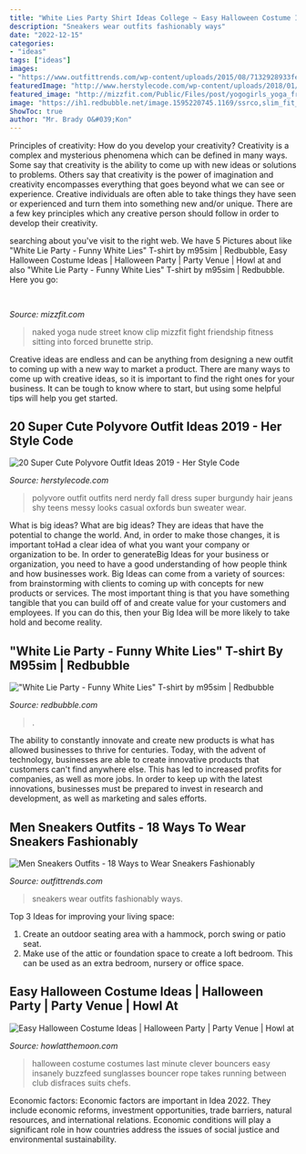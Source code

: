 ```yaml
---
title: "White Lies Party Shirt Ideas College ~ Easy Halloween Costume Ideas"
description: "Sneakers wear outfits fashionably ways"
date: "2022-12-15"
categories:
- "ideas"
tags: ["ideas"]
images:
- "https://www.outfittrends.com/wp-content/uploads/2015/08/7132928933fe31d4efb07d637dda2ccd-577x1024.jpg"
featuredImage: "http://www.herstylecode.com/wp-content/uploads/2018/01/20-super-cute-polyvore-outfit-ideas-2018-5.jpg"
featured_image: "http://mizzfit.com/Public/Files/post/yogogirls_yoga_friendship_women_connection_mizzfit_0be4e22ee8.jpg"
image: "https://ih1.redbubble.net/image.1595220745.1169/ssrco,slim_fit_t_shirt,mens,fafafa:ca443f4786,front,square_product,600x600.jpg"
ShowToc: true
author: "Mr. Brady O&#039;Kon"
---
```



Principles of creativity: How do you develop your creativity?
Creativity is a complex and mysterious phenomena which can be defined in many ways. Some say that creativity is the ability to come up with new ideas or solutions to problems. Others say that creativity is the power of imagination and creativity encompasses everything that goes beyond what we can see or experience. Creative individuals are often able to take things they have seen or experienced and turn them into something new and/or unique. There are a few key principles which any creative person should follow in order to develop their creativity.

	

		
searching about  you've visit to the right web. We have 5 Pictures about  like &quot;White Lie Party - Funny White Lies&quot; T-shirt by m95sim | Redbubble, Easy Halloween Costume Ideas | Halloween Party | Party Venue | Howl at and also &quot;White Lie Party - Funny White Lies&quot; T-shirt by m95sim | Redbubble. Here you go:
		
    
## 

<img loading=lazy src="http://mizzfit.com/Public/Files/post/yogogirls_yoga_friendship_women_connection_mizzfit_0be4e22ee8.jpg" onerror="this.onerror=null;this.src='https://tse4.mm.bing.net/th?id=OIP.18e0BgKx2BL2wjdHwK_pswHaF2&amp;pid=15.1';" alt="">

_Source: mizzfit.com_

>naked yoga nude street know clip mizzfit fight friendship fitness sitting into forced brunette strip. 

	

Creative ideas are endless and can be anything from designing a new outfit to coming up with a new way to market a product. There are many ways to come up with creative ideas, so it is important to find the right ones for your business. It can be tough to know where to start, but using some helpful tips will help you get started.

    
## 20 Super Cute Polyvore Outfit Ideas 2019 - Her Style Code

<img loading=lazy src="http://www.herstylecode.com/wp-content/uploads/2018/01/20-super-cute-polyvore-outfit-ideas-2018-5.jpg" onerror="this.onerror=null;this.src='https://tse2.mm.bing.net/th?id=OIP.GZLkYcoN05pZzb8YZsDOLQHaHa&amp;pid=15.1';" alt="20 Super Cute Polyvore Outfit Ideas 2019 - Her Style Code">

_Source: herstylecode.com_

>polyvore outfit outfits nerd nerdy fall dress super burgundy hair jeans shy teens messy looks casual oxfords bun sweater wear. 

	

What is big ideas?
What are big ideas? They are ideas that have the potential to change the world. And, in order to make those changes, it is important toHad a clear idea of what you want your company or organization to be.  In order to generateBig Ideas for your business or organization, you need to have a good understanding of how people think and how businesses work. Big Ideas can come from a variety of sources: from brainstorming with clients to coming up with concepts for new products or services.
The most important thing is that you have something tangible that you can build off of and create value for your customers and employees. If you can do this, then your Big Idea will be more likely to take hold and become reality.

    
## &quot;White Lie Party - Funny White Lies&quot; T-shirt By M95sim | Redbubble

<img loading=lazy src="https://ih1.redbubble.net/image.1595220745.1169/ssrco,slim_fit_t_shirt,mens,fafafa:ca443f4786,front,square_product,600x600.jpg" onerror="this.onerror=null;this.src='https://tse1.mm.bing.net/th?id=OIP.azdtWbdbZl6J_MU9v2Lw2wHaHa&amp;pid=15.1';" alt="&quot;White Lie Party - Funny White Lies&quot; T-shirt by m95sim | Redbubble">

_Source: redbubble.com_

>. 

	

The ability to constantly innovate and create new products is what has allowed businesses to thrive for centuries. Today, with the advent of technology, businesses are able to create innovative products that customers can't find anywhere else. This has led to increased profits for companies, as well as more jobs. In order to keep up with the latest innovations, businesses must be prepared to invest in research and development, as well as marketing and sales efforts.

    
## Men Sneakers Outfits - 18 Ways To Wear Sneakers Fashionably

<img loading=lazy src="https://www.outfittrends.com/wp-content/uploads/2015/08/7132928933fe31d4efb07d637dda2ccd-577x1024.jpg" onerror="this.onerror=null;this.src='https://tse2.mm.bing.net/th?id=OIP.6sAHnVmNCIYRG_kM3hK_KgHaNJ&amp;pid=15.1';" alt="Men Sneakers Outfits - 18 Ways to Wear Sneakers Fashionably">

_Source: outfittrends.com_

>sneakers wear outfits fashionably ways. 

	

Top 3 Ideas for improving your living space:
1. Create an outdoor seating area with a hammock, porch swing or patio seat.
2. Make use of the attic or foundation space to create a loft bedroom. This can be used as an extra bedroom, nursery or office space.

    
## Easy Halloween Costume Ideas | Halloween Party | Party Venue | Howl At

<img loading=lazy src="https://36eyxw3dz0ml2883khnhagyr-wpengine.netdna-ssl.com/wp-content/uploads/2014/10/enhanced-buzz-11364-1381454231-13.jpg" onerror="this.onerror=null;this.src='https://tse4.mm.bing.net/th?id=OIP.6kKaEqC7eVAtCWSGcr6sZAHaFn&amp;pid=15.1';" alt="Easy Halloween Costume Ideas | Halloween Party | Party Venue | Howl at">

_Source: howlatthemoon.com_

>halloween costume costumes last minute clever bouncers easy insanely buzzfeed sunglasses bouncer rope takes running between club disfraces suits chefs. 

	

Economic factors:
Economic factors are important in Idea 2022. They include economic reforms, investment opportunities, trade barriers, natural resources, and international relations. Economic conditions will play a significant role in how countries address the issues of social justice and environmental sustainability.


